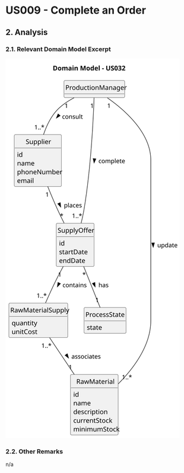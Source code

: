 # US009 - Complete an Order

## 2. Analysis

### 2.1. Relevant Domain Model Excerpt 

![Domain Model](svg/us032-domain-model.svg)

### 2.2. Other Remarks

n/a